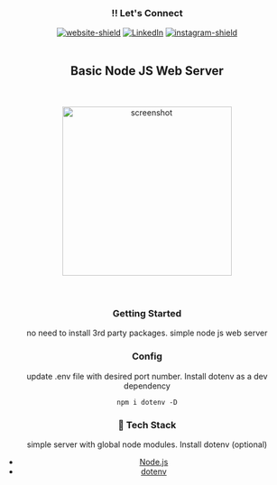 <div align="center">
</br>

### :bangbang: Let's Connect
[![website-shield][website-shield]][website-url] [![LinkedIn][linkedin-shield]][linkedin-url] [![instagram-shield][instagram-shield]][instagram-url]
</br>
</br>
</div>
<div align="center">
<div>

## Basic Node JS Web Server

<br>
<br>
<div align="center"> 
  <img src="https://nodejs.org/static/images/logo.svg" width="300" alt="screenshot" />
</div>
<br>
<br>

### Getting Started
<p>
no need to install 3rd party packages. simple node js web server</p>

### Config
<p>
update .env file with desired port number. Install dotenv as a dev dependency
</p>

`npm i dotenv -D`

### :space_invader: Tech Stack
<p>simple server with global node modules. Install dotenv (optional)</p>

- [Node.js](https://nodejs.org/en/docs/)
- [dotenv](https://www.npmjs.com/package/dotenv)
</div>

<!-- [contributors-shield]: https://img.shields.io/github/contributors/othneildrew/Best-README-Template.svg?style=for-the-badge -->

<!-- [contributors-url]: https://github.com/othneildrew/Best-README-Template/graphs/contributors -->

<!-- [forks-shield]: https://img.shields.io/github/forks/othneildrew/Best-README-Template.svg?style=for-the-badge -->
<!-- [forks-url]: https://github.com/othneildrew/Best-README-Template/network/members
[stars-shield]: https://img.shields.io/github/stars/othneildrew/Best-README-Template.svg?style=for-the-badge
[stars-url]: https://github.com/othneildrew/Best-README-Template/stargazers
[issues-shield]: https://img.shields.io/github/issues/othneildrew/Best-README-Template.svg?style=for-the-badge
[issues-url]: https://github.com/othneildrew/Best-README-Template/issues
[license-shield]: https://img.shields.io/github/license/othneildrew/Best-README-Template.svg?style=for-the-badge
[license-url]: https://img.shields.io/badge/Netlify-00C7B7?style=for-the-badge&logo=netlify&logoColor=white -->

[linkedin-shield]: https://img.shields.io/badge/linkedin-blue?style=for-the-badge&logo=linkedin
[linkedin-url]: https://www.linkedin.com/in/cristoval
[instagram-shield]: https://img.shields.io/badge/instagram-orange?style=for-the-badge&logo=instagram&logoColor=white
[instagram-url]: https://www.instagram/cristhedev
[website-shield]: https://img.shields.io/badge/website-gray?style=for-the-badge&logo=stylelint&logoColor=white
[website-url]: https://www.cristhedev.com
